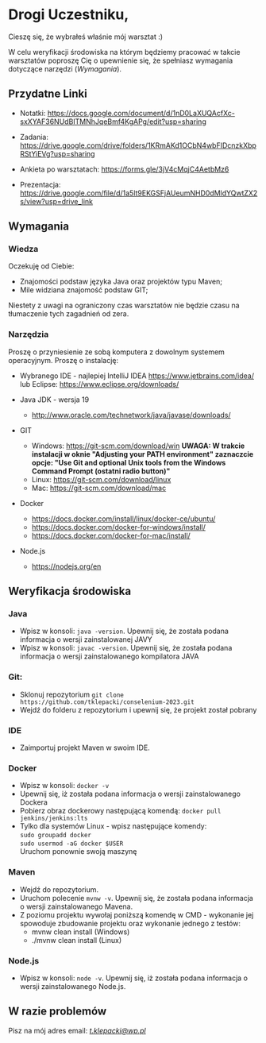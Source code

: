 # Drogi Uczestniku,

Cieszę się, że wybrałeś właśnie mój warsztat :)

W celu weryfikacji środowiska na którym będziemy pracować w takcie warsztatów poproszę Cię o upewnienie się, że spełniasz wymagania dotyczące narzędzi (*Wymagania*).

## Przydatne Linki

- Notatki: https://docs.google.com/document/d/1nD0LaXUQAcfXc-sxXYAF36NUdBITMNhJqeBmf4KgAPg/edit?usp=sharing

- Zadania: https://drive.google.com/drive/folders/1KRmAKd1OCbN4wbFIDcnzkXbpRStYiEVg?usp=sharing

- Ankieta po warsztatach: https://forms.gle/3jV4cMqjC4AetbMz6
  
- Prezentacja: https://drive.google.com/file/d/1a5lt9EKGSFjAUeumNHD0dMldYQwtZX2s/view?usp=drive_link

## Wymagania

### Wiedza

Oczekuję od Ciebie:

- Znajomości podstaw języka Java oraz projektów typu Maven;
- Mile widziana znajomość podstaw GIT;

Niestety z uwagi na ograniczony czas warsztatów nie będzie czasu na tłumaczenie tych zagadnień od zera.

### Narzędzia

Proszę o przyniesienie ze sobą komputera z dowolnym systemem operacyjnym. Proszę o instalację:

- Wybranego IDE - najlepiej IntelliJ IDEA https://www.jetbrains.com/idea/
  lub Eclipse: https://www.eclipse.org/downloads/

- Java JDK - wersja 19
  - http://www.oracle.com/technetwork/java/javase/downloads/

- GIT
  - Windows: https://git-scm.com/download/win
    **UWAGA: W trakcie instalacji w oknie "Adjusting your PATH environment" zaznaczcie opcje: "Use Git and optional Unix tools from the Windows Command Prompt (ostatni radio button)"**
  - Linux: https://git-scm.com/download/linux
  - Mac: https://git-scm.com/download/mac

- Docker
  - https://docs.docker.com/install/linux/docker-ce/ubuntu/
  - https://docs.docker.com/docker-for-windows/install/
  - https://docs.docker.com/docker-for-mac/install/

- Node.js
  - https://nodejs.org/en

## Weryfikacja środowiska

### Java

- Wpisz w konsoli: `java -version`. Upewnij się, że została podana informacja o wersji zainstalowanej JAVY
- Wpisz w konsoli: `javac -version`. Upewnij się, że została podana informacja o wersji zainstalowanego kompilatora JAVA

### Git:

- Sklonuj repozytorium `git clone https://github.com/tklepacki/conselenium-2023.git`
- Wejdź do folderu z repozytorium i upewnij się, że projekt został pobrany

### IDE

- Zaimportuj projekt Maven w swoim IDE.

### Docker

- Wpisz w konsoli: `docker -v`
- Upewnij się, iż została podana informacja o wersji zainstalowanego Dockera
- Pobierz obraz dockerowy następującą komendą: `docker pull jenkins/jenkins:lts`
- Tylko dla systemów Linux - wpisz następujące komendy:  
  `sudo groupadd docker`  
  `sudo usermod -aG docker $USER`  
  Uruchom ponownie swoją maszynę

### Maven

- Wejdź do repozytorium.
- Uruchom polecenie `mvnw -v`. Upewnij się, że została podana informacja o wersji zainstalowanego Mavena.
- Z poziomu projektu wywołaj poniższą komendę w CMD - wykonanie jej spowoduje zbudowanie projektu oraz wykonanie jednego z testów:
  - mvnw clean install  (Windows)
  - ./mvnw clean install (Linux)

### Node.js

- Wpisz w konsoli: `node -v`. Upewnij się, iż została podana informacja o wersji zainstalowanego Node.js.

## W razie problemów
Pisz na mój adres email: *t.klepacki@wp.pl*

